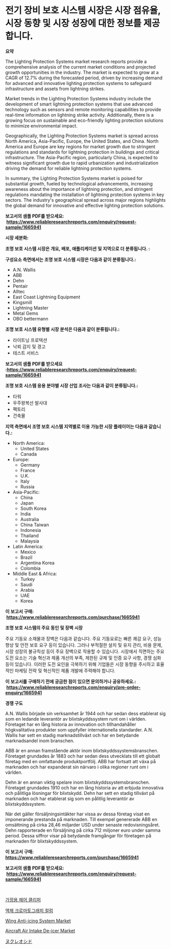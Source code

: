 <p><h1>전기 장비 보호 시스템 시장은 시장 점유율, 시장 동향 및 시장 성장에 대한 정보를 제공합니다.</h1></p><p><strong>요약</strong></p>
<p><p>The Lighting Protection Systems market research reports provide a comprehensive analysis of the current market conditions and projected growth opportunities in the industry. The market is expected to grow at a CAGR of 12.7% during the forecasted period, driven by increasing demand for advanced and innovative lighting protection systems to safeguard infrastructure and assets from lightning strikes.</p><p>Market trends in the Lighting Protection Systems industry include the development of smart lightning protection systems that use advanced technology such as sensors and remote monitoring capabilities to provide real-time information on lightning strike activity. Additionally, there is a growing focus on sustainable and eco-friendly lighting protection solutions to minimize environmental impact.</p><p>Geographically, the Lighting Protection Systems market is spread across North America, Asia-Pacific, Europe, the United States, and China. North America and Europe are key regions for market growth due to stringent regulations and standards for lightning protection in buildings and critical infrastructure. The Asia-Pacific region, particularly China, is expected to witness significant growth due to rapid urbanization and industrialization driving the demand for reliable lightning protection systems.</p><p>In summary, the Lighting Protection Systems market is poised for substantial growth, fueled by technological advancements, increasing awareness about the importance of lightning protection, and stringent regulations mandating the installation of lightning protection systems in key sectors. The industry's geographical spread across major regions highlights the global demand for innovative and effective lighting protection solutions.</p></p>
<p><strong>보고서의 샘플 PDF를 받으세요: &nbsp;<a href="https://www.reliableresearchreports.com/enquiry/request-sample/1665941">https://www.reliableresearchreports.com/enquiry/request-sample/1665941</a></strong></p>
<p><strong>시장 세분화:</strong></p>
<p><strong> 조명 보호 시스템 시장은 개요, 배포, 애플리케이션 및 지역으로 더 분류됩니다. :</strong></p>
<p><strong>구성요소 측면에서는 조명 보호 시스템 시장은 다음과 같이 분류됩니다.:</strong></p>
<p><ul><li>A.N. Wallis</li><li>ABB</li><li>Dehn</li><li>Pentair</li><li>Alltec</li><li>East Coast Lightning Equipment</li><li>Kingsmill</li><li>Lightning Master</li><li>Metal Gems</li><li>OBO bettermann</li></ul></p>
<p><strong> 조명 보호 시스템 유형별 시장 분석은 다음과 같이 분류됩니다.:</strong></p>
<p><ul><li>라이트닝 프로텍션</li><li>낙뢰 감지 및 경고</li><li>테스트 서비스</li></ul></p>
<p><strong>보고서의 샘플 PDF를 받으세요 :<a href="https://www.reliableresearchreports.com/enquiry/request-sample/1665941">https://www.reliableresearchreports.com/enquiry/request-sample/1665941</a></strong></p>
<p><strong> 조명 보호 시스템 응용 분야별 시장 산업 조사는 다음과 같이 분류됩니다.:</strong></p>
<p><ul><li>타워</li><li>우주왕복선 발사대</li><li>팩토리</li><li>건축물</li></ul></p>
<p><strong>지역 측면에서 조명 보호 시스템 지역별로 이용 가능한 시장 플레이어는 다음과 같습니다.:</strong></p>
<p><ul>
    <li>
        North America:
        <ul>
            <li>United States</li>
            <li>Canada</li>
        </ul>
    </li>
    <li>
        Europe:
        <ul>
            <li>Germany</li>
            <li>France</li>
            <li>U.K.</li>
            <li>Italy</li>
            <li>Russia</li>
        </ul>
    </li>
    <li>
        Asia-Pacific:
        <ul>
            <li>China</li>
            <li>Japan</li>
            <li>South Korea</li>
            <li>India</li>
            <li>Australia</li>
            <li>China Taiwan</li>
            <li>Indonesia</li>
            <li>Thailand</li>
            <li>Malaysia</li>
        </ul>
    </li>
    <li>
        Latin America:
        <ul>
            <li>Mexico</li>
            <li>Brazil</li>
            <li>Argentina Korea</li>
            <li>Colombia</li>
        </ul>
    </li>
    <li>
        Middle East & Africa:
        <ul>
            <li>Turkey</li>
            <li>Saudi</li>
            <li>Arabia</li>
            <li>UAE</li>
            <li>Korea</li>
        </ul>
    </li>
    </ul></p>
<p><strong>이 보고서 구매: &nbsp;<a href="https://www.reliableresearchreports.com/purchase/1665941">https://www.reliableresearchreports.com/purchase/1665941</a></strong></p>
<p><strong>조명 보호 시스템의 주요 동인 및 장벽 시장</strong></p>
<p><p>주요 기동요 소재물과 장벽은 다음과 같습니다. 주요 기동요로는 빠른 쾌감 요구, 성능 향상 및 안전 보호 요구 등이 있습니다. 그러나 부적절한 설치 및 유지 관리, 비용 문제, 시장 성장의 불규칙성 등이 주요 장벽으로 작용할 수 있습니다. 시장에서 직면하는 주요 도전 요소는 기술 혁신과 제품 개선의 부족, 제한된 규제 및 인증 요구 사항, 경쟁 심화 등이 있습니다. 이러한 도전 요인을 극복하기 위해 기업들은 시장 동향을 주시하고 효율적인 마케팅 전략 및 혁신적인 제품 개발에 주력해야 합니다.</p></p>
<p><strong>이 보고서를 구매하기 전에 궁금한 점이 있으면 문의하거나 공유하세요.: &nbsp;<a href="https://www.reliableresearchreports.com/enquiry/pre-order-enquiry/1665941">https://www.reliableresearchreports.com/enquiry/pre-order-enquiry/1665941</a></strong></p>
<p><strong>경쟁 구도</strong></p>
<p><p>A.N. Wallis började sin verksamhet år 1944 och har sedan dess etablerat sig som en ledande leverantör av blixtskyddssystem runt om i världen. Företaget har en lång historia av innovation och tillhandahåller högkvalitativa produkter som uppfyller internationella standarder. A.N. Wallis har sett en stadig marknadstillväxt och har en betydande marknadsandel inom branschen.</p><p>ABB är en annan framstående aktör inom blixtskyddssystemsbranschen. Företaget grundades år 1883 och har sedan dess utvecklats till ett globalt företag med en omfattande produktportfölj. ABB har fortsatt att växa på marknaden och har expanderat sin närvaro i olika regioner runt om i världen.</p><p>Dehn är en annan viktig spelare inom blixtskyddssystemsbranschen. Företaget grundades 1910 och har en lång historia av att erbjuda innovativa och pålitliga lösningar för blixtskydd. Dehn har sett en stadig tillväxt på marknaden och har etablerat sig som en pålitlig leverantör av blixtskyddssystem.</p><p>När det gäller försäljningsintäkter har vissa av dessa företag visat en imponerande prestanda på marknaden. Till exempel genererade ABB en omsättning på cirka 28,46 miljarder USD under senaste redovisningsåret. Dehn rapporterade en försäljning på cirka 712 miljoner euro under samma period. Dessa siffror visar på betydande framgångar för företagen på marknaden för blixtskyddssystem.</p></p>
<p><strong>이 보고서 구매: &nbsp; <a href="https://www.reliableresearchreports.com/purchase/1665941">https://www.reliableresearchreports.com/purchase/1665941</a></strong></p>
<p><strong>보고서의 샘플 PDF를 받으세요: &nbsp;<a href="https://www.reliableresearchreports.com/enquiry/request-sample/1665941">https://www.reliableresearchreports.com/enquiry/request-sample/1665941</a></strong><strong></strong></p>
<p>&nbsp;</p>
<p><p><a href="https://medium.com/@hermanokutneva7878567/%EA%B0%80%EC%A0%95%EC%9A%A9-%EC%9D%B4%EB%B0%9C%EA%B8%B0-%EC%8B%9C%EC%9E%A5-%EA%B7%9C%EB%AA%A8-%EC%97%B0%ED%8F%89%EA%B7%A0-%EC%84%B1%EC%9E%A5%EB%A5%A0-%ED%8A%B8%EB%A0%8C%EB%93%9C-2024-2030%EB%85%84-8dd8c0322802">가정용 헤어 클리퍼</a></p><p><a href="https://medium.com/@gabrielblanda5656/%EC%95%A1%EC%B2%B4-%ED%81%AC%EB%A1%9C%EB%A7%88%ED%86%A0%EA%B7%B8%EB%9E%98%ED%94%BC-%EC%B9%BC%EB%9F%BC-%EC%8B%9C%EC%9E%A5-2031%EB%85%84%EA%B9%8C%EC%A7%80%EC%9D%98-%ED%8A%B8%EB%A0%8C%EB%93%9C-%EC%98%88%EC%B8%A1-%EB%B0%8F-%EA%B2%BD%EC%9F%81-%EB%B6%84%EC%84%9D-b0da27ba7d04">액체 크로마토그래피 컬럼</a></p><p><a href="https://issuu.com/reportprime-2/docs/wing-anti-icing-system-market-size-2030.pptx">Wing Anti-icing System Market</a></p><p><a href="https://issuu.com/reportprime-2/docs/aircraft-air-intake-de-icer-market-size-2030.pptx">Aircraft Air Intake De-icer Market</a></p><p><a href="https://github.com/cbigkbh02719/Market-Research-Report-List-1/blob/main/489476316188.md">ヌクレオシド</a></p></p>